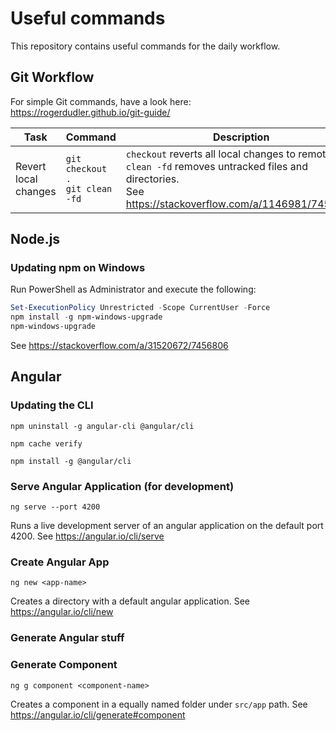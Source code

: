 # Useful commands

This repository contains useful commands for the daily workflow.

## Git Workflow
For simple Git commands, have a look here: https://rogerdudler.github.io/git-guide/

Task | Command | Description
--- | --- | ---
Revert local changes | `git checkout .` <br> `git clean -fd` | `checkout` reverts all local changes to remote files.<br> `clean -fd` removes untracked files and directories.<br> See https://stackoverflow.com/a/1146981/7456806

## Node.js

### Updating npm on Windows

Run PowerShell as Administrator and execute the following:
```powershell
Set-ExecutionPolicy Unrestricted -Scope CurrentUser -Force
npm install -g npm-windows-upgrade
npm-windows-upgrade
```

See https://stackoverflow.com/a/31520672/7456806

## Angular

### Updating the CLI
`npm uninstall -g angular-cli @angular/cli`

`npm cache verify`

`npm install -g @angular/cli`

### Serve Angular Application (for development)
`ng serve --port 4200`

Runs a live development server of an angular application on the default port 4200. See https://angular.io/cli/serve

### Create Angular App
`ng new <app-name>`

Creates a directory with a default angular application. See https://angular.io/cli/new

### Generate Angular stuff

### Generate Component
`ng g component <component-name>`

Creates a component in a equally named folder under `src/app` path. See https://angular.io/cli/generate#component

